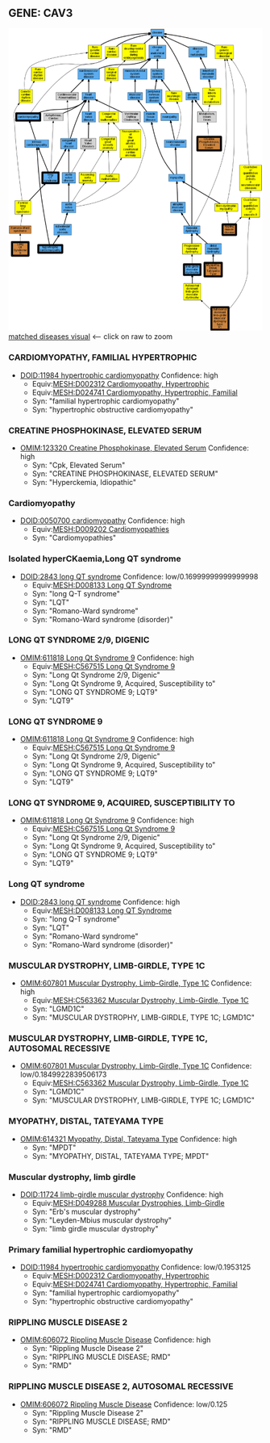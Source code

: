 
## GENE: CAV3

![image](CAV3.png)
[matched diseases visual](CAV3.png)  <-- click on raw to zoom


### CARDIOMYOPATHY, FAMILIAL HYPERTROPHIC
 * [DOID:11984 hypertrophic cardiomyopathy](http://beta.monarchinitiative.org/disease/DOID:11984) Confidence: high
    * Equiv:[MESH:D002312 Cardiomyopathy, Hypertrophic](http://beta.monarchinitiative.org/disease/MESH:D002312)
    * Equiv:[MESH:D024741 Cardiomyopathy, Hypertrophic, Familial](http://beta.monarchinitiative.org/disease/MESH:D024741)
    * Syn: "familial hypertrophic cardiomyopathy"
    * Syn: "hypertrophic obstructive cardiomyopathy"

### CREATINE PHOSPHOKINASE, ELEVATED SERUM
 * [OMIM:123320 Creatine Phosphokinase, Elevated Serum](http://beta.monarchinitiative.org/disease/OMIM:123320) Confidence: high
    * Syn: "Cpk, Elevated Serum"
    * Syn: "CREATINE PHOSPHOKINASE, ELEVATED SERUM"
    * Syn: "Hyperckemia, Idiopathic"

### Cardiomyopathy
 * [DOID:0050700 cardiomyopathy](http://beta.monarchinitiative.org/disease/DOID:0050700) Confidence: high
    * Equiv:[MESH:D009202 Cardiomyopathies](http://beta.monarchinitiative.org/disease/MESH:D009202)
    * Syn: "Cardiomyopathies"

### Isolated hyperCKaemia,Long QT syndrome
 * [DOID:2843 long QT syndrome](http://beta.monarchinitiative.org/disease/DOID:2843) Confidence: low/0.16999999999999998
    * Equiv:[MESH:D008133 Long QT Syndrome](http://beta.monarchinitiative.org/disease/MESH:D008133)
    * Syn: "long Q-T syndrome"
    * Syn: "LQT"
    * Syn: "Romano-Ward syndrome"
    * Syn: "Romano-Ward syndrome (disorder)"

### LONG QT SYNDROME 2/9, DIGENIC
 * [OMIM:611818 Long Qt Syndrome 9](http://beta.monarchinitiative.org/disease/OMIM:611818) Confidence: high
    * Equiv:[MESH:C567515 Long Qt Syndrome 9](http://beta.monarchinitiative.org/disease/MESH:C567515)
    * Syn: "Long Qt Syndrome 2/9, Digenic"
    * Syn: "Long Qt Syndrome 9, Acquired, Susceptibility to"
    * Syn: "LONG QT SYNDROME 9; LQT9"
    * Syn: "LQT9"

### LONG QT SYNDROME 9
 * [OMIM:611818 Long Qt Syndrome 9](http://beta.monarchinitiative.org/disease/OMIM:611818) Confidence: high
    * Equiv:[MESH:C567515 Long Qt Syndrome 9](http://beta.monarchinitiative.org/disease/MESH:C567515)
    * Syn: "Long Qt Syndrome 2/9, Digenic"
    * Syn: "Long Qt Syndrome 9, Acquired, Susceptibility to"
    * Syn: "LONG QT SYNDROME 9; LQT9"
    * Syn: "LQT9"

### LONG QT SYNDROME 9, ACQUIRED, SUSCEPTIBILITY TO
 * [OMIM:611818 Long Qt Syndrome 9](http://beta.monarchinitiative.org/disease/OMIM:611818) Confidence: high
    * Equiv:[MESH:C567515 Long Qt Syndrome 9](http://beta.monarchinitiative.org/disease/MESH:C567515)
    * Syn: "Long Qt Syndrome 2/9, Digenic"
    * Syn: "Long Qt Syndrome 9, Acquired, Susceptibility to"
    * Syn: "LONG QT SYNDROME 9; LQT9"
    * Syn: "LQT9"

### Long QT syndrome
 * [DOID:2843 long QT syndrome](http://beta.monarchinitiative.org/disease/DOID:2843) Confidence: high
    * Equiv:[MESH:D008133 Long QT Syndrome](http://beta.monarchinitiative.org/disease/MESH:D008133)
    * Syn: "long Q-T syndrome"
    * Syn: "LQT"
    * Syn: "Romano-Ward syndrome"
    * Syn: "Romano-Ward syndrome (disorder)"

### MUSCULAR DYSTROPHY, LIMB-GIRDLE, TYPE 1C
 * [OMIM:607801 Muscular Dystrophy, Limb-Girdle, Type 1C](http://beta.monarchinitiative.org/disease/OMIM:607801) Confidence: high
    * Equiv:[MESH:C563362 Muscular Dystrophy, Limb-Girdle, Type 1C](http://beta.monarchinitiative.org/disease/MESH:C563362)
    * Syn: "LGMD1C"
    * Syn: "MUSCULAR DYSTROPHY, LIMB-GIRDLE, TYPE 1C; LGMD1C"

### MUSCULAR DYSTROPHY, LIMB-GIRDLE, TYPE 1C, AUTOSOMAL RECESSIVE
 * [OMIM:607801 Muscular Dystrophy, Limb-Girdle, Type 1C](http://beta.monarchinitiative.org/disease/OMIM:607801) Confidence: low/0.1849922839506173
    * Equiv:[MESH:C563362 Muscular Dystrophy, Limb-Girdle, Type 1C](http://beta.monarchinitiative.org/disease/MESH:C563362)
    * Syn: "LGMD1C"
    * Syn: "MUSCULAR DYSTROPHY, LIMB-GIRDLE, TYPE 1C; LGMD1C"

### MYOPATHY, DISTAL, TATEYAMA TYPE
 * [OMIM:614321 Myopathy, Distal, Tateyama Type](http://beta.monarchinitiative.org/disease/OMIM:614321) Confidence: high
    * Syn: "MPDT"
    * Syn: "MYOPATHY, DISTAL, TATEYAMA TYPE; MPDT"

### Muscular dystrophy, limb girdle
 * [DOID:11724 limb-girdle muscular dystrophy](http://beta.monarchinitiative.org/disease/DOID:11724) Confidence: high
    * Equiv:[MESH:D049288 Muscular Dystrophies, Limb-Girdle](http://beta.monarchinitiative.org/disease/MESH:D049288)
    * Syn: "Erb's muscular dystrophy"
    * Syn: "Leyden-Mbius muscular dystrophy"
    * Syn: "limb girdle muscular dystrophy"

### Primary familial hypertrophic cardiomyopathy
 * [DOID:11984 hypertrophic cardiomyopathy](http://beta.monarchinitiative.org/disease/DOID:11984) Confidence: low/0.1953125
    * Equiv:[MESH:D002312 Cardiomyopathy, Hypertrophic](http://beta.monarchinitiative.org/disease/MESH:D002312)
    * Equiv:[MESH:D024741 Cardiomyopathy, Hypertrophic, Familial](http://beta.monarchinitiative.org/disease/MESH:D024741)
    * Syn: "familial hypertrophic cardiomyopathy"
    * Syn: "hypertrophic obstructive cardiomyopathy"

### RIPPLING MUSCLE DISEASE 2
 * [OMIM:606072 Rippling Muscle Disease](http://beta.monarchinitiative.org/disease/OMIM:606072) Confidence: high
    * Syn: "Rippling Muscle Disease 2"
    * Syn: "RIPPLING MUSCLE DISEASE; RMD"
    * Syn: "RMD"

### RIPPLING MUSCLE DISEASE 2, AUTOSOMAL RECESSIVE
 * [OMIM:606072 Rippling Muscle Disease](http://beta.monarchinitiative.org/disease/OMIM:606072) Confidence: low/0.125
    * Syn: "Rippling Muscle Disease 2"
    * Syn: "RIPPLING MUSCLE DISEASE; RMD"
    * Syn: "RMD"
